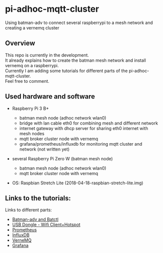 # pi-adhoc-mqtt-cluster
Using batman-adv to connect several raspberrypi to a mesh network and creating a vernemq cluster

## Overview

This repo is currently in the development.  
It already explains how to create the batman mesh network and install vernemq on a raspberrypi.  
Currently I am adding some tutorials for different parts of the pi-adhoc-mqtt-cluster.  
Feel free to comment.

## Used hardware and software

* Raspberry Pi 3 B+
    * batman mesh node (adhoc network wlan0)
    * bridge with lan cable eth0 for combining mesh and different network
    * internet gateway with dhcp server for sharing eth0 internet with mesh nodes
    * mqtt broker cluster node with vernemq
    * grafana/prometheus/influxdb for monitoring mqtt cluster and network (not written yet)
* several Raspberry Pi Zero W (batman mesh node)
    * batman mesh node (adhoc network wlan0)
    * mqtt broker cluster node with vernemq
    
* OS: Raspbian Stretch Lite (2018-04-18-raspbian-stretch-lite.img)

## Links to the tutorials:

Links to different parts:

* [Batman-adv and Batctl](https://github.com/suiluj/pi-adhoc-mqtt-cluster/wiki/Batman-Adv-and-Batctl)
* [USB Dongle - Wifi Client+Hotspot](https://github.com/suiluj/pi-adhoc-mqtt-cluster/wiki/USB-Dongle-Wifi-Configuration)
* [Prometheus](https://github.com/suiluj/pi-adhoc-mqtt-cluster/wiki/Prometheus)
* [InfluxDB](https://github.com/suiluj/pi-adhoc-mqtt-cluster/wiki/InfluxDB)
* [VerneMQ](https://github.com/suiluj/pi-adhoc-mqtt-cluster/wiki/VerneMQ)
* [Grafana](https://github.com/suiluj/pi-adhoc-mqtt-cluster/wiki/Grafana)